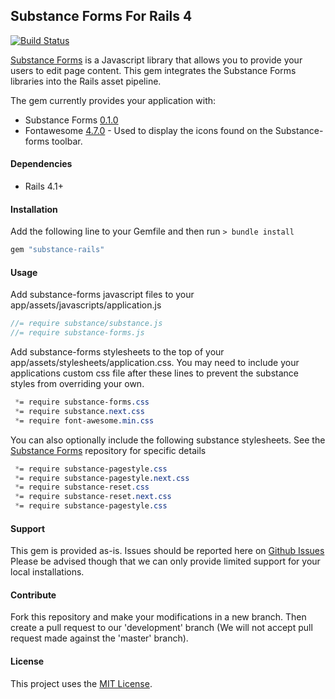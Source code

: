 ## Substance Forms For Rails 4

[![Build Status](https://travis-ci.org/CDLUC3/substance-rails.svg)](https://travis-ci.org/CDLUC3/substance-rails)

[Substance Forms](https://github.com/substance/forms) is a Javascript library that allows you to provide your users to edit page content. This gem integrates the Substance Forms libraries into the Rails asset pipeline.

The gem currently provides your application with:
* Substance Forms [0.1.0](https://github.com/substance/forms/releases/tag/v0.1.0)
* Fontawesome [4.7.0](https://maxcdn.bootstrapcdn.com/font-awesome/4.7.0/css/font-awesome.min.css) - Used to display the icons found on the Substance-forms toolbar.

#### Dependencies
* Rails 4.1+

#### Installation
Add the following line to your Gemfile and then run ```> bundle install ```
```ruby
gem "substance-rails"
```

#### Usage
Add substance-forms javascript files to your app/assets/javascripts/application.js
```js
//= require substance/substance.js
//= require substance-forms.js
```

Add substance-forms stylesheets to the top of your app/assets/stylesheets/application.css. You may need to include your applications custom css file after these lines to prevent the substance styles from overriding your own.
```css
 *= require substance-forms.css
 *= require substance.next.css
 *= require font-awesome.min.css
```

You can also optionally include the following substance stylesheets. See the [Substance Forms](https://github.com/substance/forms) repository for specific details
```css
 *= require substance-pagestyle.css
 *= require substance-pagestyle.next.css
 *= require substance-reset.css
 *= require substance-reset.next.css
 *= require substance-pagestyle.css
```

#### Support
This gem is provided as-is. Issues should be reported here on [Github Issues](https://github.com/CDLUC3/substance-rails/issues)
Please be advised though that we can only provide limited support for your local installations. 

#### Contribute
Fork this repository and make your modifications in a new branch. Then create a pull request to our 'development' branch (We will not accept pull request made against the 'master' branch). 

#### License 
This project uses the <a href="./LICENSE.md">MIT License</a>.
